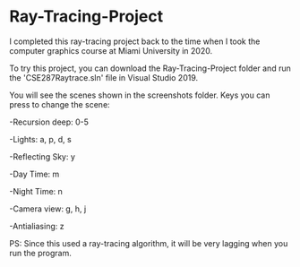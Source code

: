 # Ray-Tracing-Project

I completed this ray-tracing project back to the time when 
I took the computer graphics course at Miami University in 2020. 

To try this project, you can download the Ray-Tracing-Project
folder and run the 'CSE287Raytrace.sln' file in Visual Studio 2019. 

You will see the scenes shown in the screenshots folder. 
Keys you can press to change the scene:

-Recursion deep: 0-5

-Lights: a, p, d, s

-Reflecting Sky: y

-Day Time: m

-Night Time: n

-Camera view: g, h, j

-Antialiasing: z

PS: Since this used a ray-tracing algorithm, 
it will be very lagging when you run the program.
